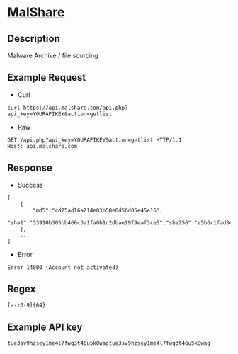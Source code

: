 # [MalShare](https://malshare.com/doc.php)

## __Description__
Malware Archive / file sourcing

## __Example Request__
* Curl
```
curl https://api.malshare.com/api.php?api_key=YOURAPIKEY&action=getlist
```

* Raw
```
GET /api.php?api_key=YOURAPIKEY&action=getlist HTTP/1.1
Host: api.malshare.com
```

## __Response__
* Success
```
[
    {
        "md5":"cd25ad16a214e03b50e6d56d05e45e16",
        "sha1":"33910b305bb460c3a1fa0b1c2dbae19f9eaf3ce5","sha256":"e5b6c1fad3ced7fd27922507d739fe7113e466eb155438c48f8b7aea24359d22"
    },
    ...
]
```
* Error
```
Error 14000 (Account not activated)
```

## __Regex__
```
[a-z0-9]{64}
```

## __Example API key__
```
tue3sv9hzsey1me4l7fwq3t46u5k8wagtue3sv9hzsey1me4l7fwq3t46u5k8wag
```
